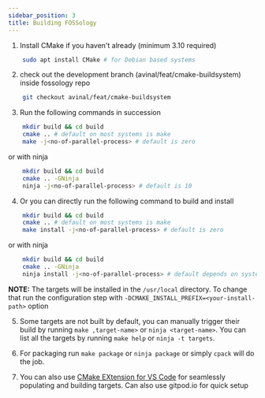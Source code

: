 ```yaml
---
sidebar_position: 3
title: Building FOSSology
---
```

<!--
SPDX-License-Identifier: CC-BY-SA-4.0

SPDX-FileCopyrightText: 2021 Avinal Kumar <avinal.xlvii@gmail.com>
-->

1. Install CMake if you haven't already (minimum 3.10 required)

```bash
    sudo apt install CMake # for Debian based systems
```
2. check out the development branch (avinal/feat/cmake-buildsystem) inside fossology repo

```bash
    git checkout avinal/feat/cmake-buildsystem
```
3. Run the following commands in succession
```bash
    mkdir build && cd build
    cmake .. # default on most systems is make
    make -j<no-of-parallel-process> # default is zero
```

or with ninja
```bash
    mkdir build && cd build
    cmake .. -GNinja
    ninja -j<no-of-parallel-process> # default is 10
```

4. Or you can directly run the following command to build and install
```bash
    mkdir build && cd build
    cmake .. # default on most systems is make
    make install -j<no-of-parallel-process> # default is zero
```

or with ninja
```bash
    mkdir build && cd build
    cmake .. -GNinja
    ninja install -j<no-of-parallel-process> # default depends on system (10+ generally)
```
**NOTE:** The targets will be installed in the `/usr/local` directory. To change that run the configuration step with `-DCMAKE_INSTALL_PREFIX=<your-install-path>` option

5. Some targets are not built by default, you can manually trigger their build by running `make ,target-name>` or `ninja <target-name>`. You can list all the targets by running `make help` or `ninja -t targets`.

6. For packaging run `make package` or `ninja package` or simply `cpack` will do the job.

7. You can also use [CMake EXtension for VS Code](https://code.visualstudio.com/docs/cpp/cmake-linux) for seamlessly populating and building targets. Can also use gitpod.io for quick setup

